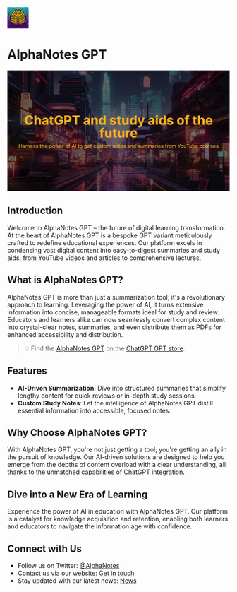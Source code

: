 <img src="./src/resources/alphanotes-logo.png" width="48" height="48" alt="AlphaNotes Logo">

# AlphaNotes GPT

![](./src/resources/alpha-hero.png)

## Introduction

Welcome to AlphaNotes GPT – the future of digital learning transformation. At the heart of AlphaNotes GPT is a bespoke GPT variant meticulously crafted to redefine educational experiences. Our platform excels in condensing vast digital content into easy-to-digest summaries and study aids, from YouTube videos and articles to comprehensive lectures.

## What is AlphaNotes GPT?

AlphaNotes GPT is more than just a summarization tool; it's a revolutionary approach to learning. Leveraging the power of AI, it turns extensive information into concise, manageable formats ideal for study and review. Educators and learners alike can now seamlessly convert complex content into crystal-clear notes, summaries, and even distribute them as PDFs for enhanced accessibility and distribution.

> 💡 Find the [AlphaNotes GPT](https://chat.openai.com/g/g-ZdfrSRAyo-alphanotes-gpt/) on the [ChatGPT GPT store](https://chat.openai.com/gpts).

## Features

- **AI-Driven Summarization**: Dive into structured summaries that simplify lengthy content for quick reviews or in-depth study sessions.
- **Custom Study Notes**: Let the intelligence of AlphaNotes GPT distill essential information into accessible, focused notes.

## Why Choose AlphaNotes GPT?

With AlphaNotes GPT, you're not just getting a tool; you're getting an ally in the pursuit of knowledge. Our AI-driven solutions are designed to help you emerge from the depths of content overload with a clear understanding, all thanks to the unmatched capabilities of ChatGPT integration.

## Dive into a New Era of Learning

Experience the power of AI in education with AlphaNotes GPT. Our platform is a catalyst for knowledge acquisition and retention, enabling both learners and educators to navigate the information age with confidence.

## Connect with Us

- Follow us on Twitter: [@AlphaNotes](https://twitter.com/AlphanotesAI)
- Contact us via our website: [Get in touch](https://www.alphanotes.one/contact)
- Stay updated with our latest news: [News](https://www.alphanotes.one/news)
